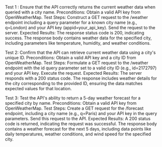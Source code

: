 Test 1 : Ensure that the API correctly returns the current weather data when queried with a city name.
Preconditions: Obtain a valid API key from OpenWeatherMap.
Test Steps:
Construct a GET request to the /weather endpoint including a query parameter for a known city name (e.g., q=London) and your API key (appid=your_api_key).
Send the request to the server.
Expected Results:
The response status code is 200, indicating success.
The response body contains weather data for the specified city, including parameters like temperature, humidity, and weather conditions.

Test 2: Confirm that the API can retrieve current weather data using a city's unique ID.
Preconditions: Obtain a valid API key and a city ID from OpenWeatherMap.
Test Steps:
Formulate a GET request to the /weather endpoint with the id query parameter set to a valid city ID (e.g., id=2172797) and your API key.
Execute the request.
Expected Results:
The server responds with a 200 status code.
The response includes weather details for the city corresponding to the provided ID, ensuring the data matches expected values for that location.

Test 3: Test the API's ability to return a 5-day weather forecast for a specified city by name.
Preconditions: Obtain a valid API key from OpenWeatherMap.
Test Steps:
Create a GET request for the /forecast endpoint, including a city name (e.g., q=Paris) and your API key in the query parameters.
Send this request to the API.
Expected Results:
A 200 status code is returned, indicating the request was successful.
The response body contains a weather forecast for the next 5 days, including data points like daily temperatures, weather conditions, and wind speed for the specified city.
